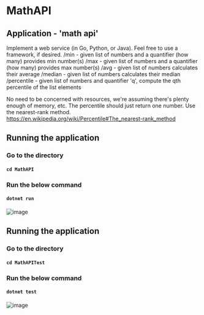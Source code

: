 # MathAPI

## Application - 'math api'
Implement a web service (in Go, Python, or Java). Feel free to use a framework, if desired.
  /min - given list of numbers and a quantifier (how many) provides min number(s)
  /max - given list of numbers and a quantifier (how many) provides max number(s)
  /avg - given list of numbers calculates their average
  /median - given list of numbers calculates their median
  /percentile - given list of numbers and quantifier 'q', compute the qth percentile of the list elements

No need to be concerned with resources, we're assuming there's plenty enough of memory, etc. The percentile should just return one
number. Use the nearest-rank method. https://en.wikipedia.org/wiki/Percentile#The_nearest-rank_method


## Running the application
### Go to the directory

#### ``cd MathAPI``

### Run the below command

#### ``dotnet run``

![image](https://user-images.githubusercontent.com/23581624/194960224-a93fde23-75d3-443d-9552-f13d26c680ad.png)


## Running the application
### Go to the directory

#### ``cd MathAPITest``

### Run the below command

#### ``dotnet test``
![image](https://user-images.githubusercontent.com/23581624/194960350-b26b598e-a1ad-4832-aaf3-093a1cd85fbf.png)


